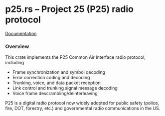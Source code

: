 # p25.rs – Project 25 (P25) radio protocol

[Documentation](http://kchmck.github.io/doc/p25/)

### Overview

This crate implements the P25 Common Air Interface radio protocol, including

- Frame synchronization and symbol decoding
- Error correction coding and decoding
- Trunking, voice, and data packet reception
- Link control and trunking signal message decoding
- Voice frame descrambling/deinterleaving

P25 is a digital radio protocol now widely adopted for public safety (police, fire, DOT,
forestry, etc.) and governmental radio communications in the US.
